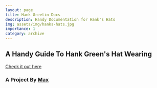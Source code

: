 ```yaml
---
layout: page
title: Hank Greetin Docs
description: Handy Documentation for Hank's Hats
img: assets/img/hanks-hats.jpg
importance: 1
category: archive
---
```


## A Handy Guide To Hank Green's Hat Wearing
[Check it out here](https://hankgreetin.readthedocs.io/en/latest/index.html)
<br>
### A Project By [Max](https://maxht.ml)
